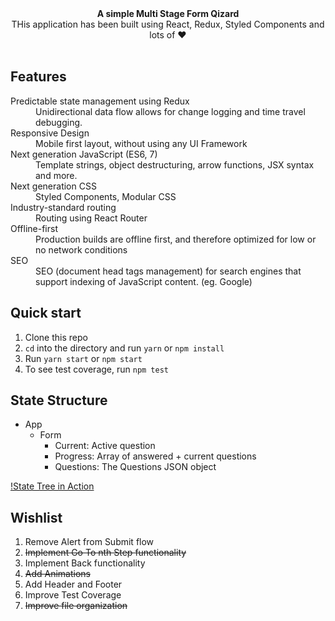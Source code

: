 
<div align="center"><strong>A simple Multi Stage Form Qizard</strong></div>
<div align="center">THis application has been built using React, Redux, Styled Components and lots of ❤️ </div>

<br />

## Features

<dl>
  <dt>Predictable state management using Redux</dt>
  <dd>Unidirectional data flow allows for change logging and time travel debugging.</dd>

  <dt>Responsive Design</dt>
  <dd>Mobile first layout, without using any UI Framework</dd>

  <dt>Next generation JavaScript (ES6, 7)</dt>
  <dd>Template strings, object destructuring, arrow functions, JSX syntax and more.</dd>

  <dt>Next generation CSS</dt>
  <dd>Styled Components, Modular CSS</dd>

  <dt>Industry-standard routing</dt>
  <dd>Routing using React Router</dd>


  <dt>Offline-first</dt>
  <dd>Production builds are offline first, and therefore optimized for low or no network conditions</dd>

  <dt>SEO</dt>
  <dd>SEO (document head tags management) for search engines that support indexing of JavaScript content. (eg. Google)</dd>
</dl>

## Quick start

1. Clone this repo
2. `cd` into the directory and run `yarn` or `npm install`
3. Run `yarn start` or `npm start`
4. To see test coverage, run `npm test`

## State Structure

- App
  - Form
    - Current: Active question
    - Progress: Array of answered + current questions
    - Questions: The Questions JSON object

[!State Tree in Action](https://i.imgur.com/zasaohb.mp4)


## Wishlist

1. Remove Alert from Submit flow
2. ~~Implement Go To nth Step functionality~~
3. Implement Back functionality
4. ~~Add Animations~~
5. Add Header and Footer
6. Improve Test Coverage
7. ~~Improve file organization~~